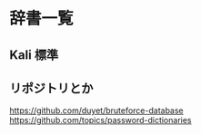 # 辞書一覧

## Kali 標準

## リポジトリとか

https://github.com/duyet/bruteforce-database
https://github.com/topics/password-dictionaries
